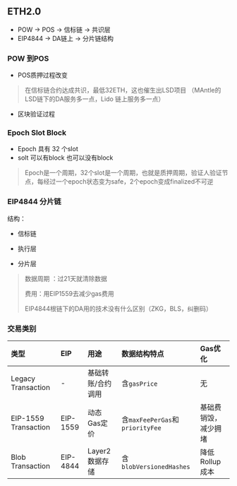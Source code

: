 ## ETH2.0

* POW -> POS -> 信标链 -> 共识层
* EIP4844 -> DA链上 -> 分片链结构



### POW 到POS

* POS质押过程改变

> 在信标链合约达成共识，最低32ETH，这也催生出LSD项目 （MAntle的LSD链下的DA服务多一点，Lido 链上服务多一点）

* 区块验证过程





### Epoch Slot Block

* Epoch 具有 32 个slot
* solt 可以有block 也可以没有block

> Epoch是一个周期，32个slot是一个周期，也就是质押周期，验证人验证节点，每经过一个epoch状态变为safe，2个epoch变成finalized不可逆



### EIP4844 分片链

结构：

* 信标链

* 执行层

* 分片层

> 数据周期 ：过21天就清除数据
>
> 费用：用EIP1559去减少gas费用
>
> EIP4844根链下的DA用的技术没有什么区别（ZKG，BLS，纠删码）



### 交易类别

| **类型**             | **EIP**  | **用途**          | **数据结构特点**                | **Gas优化**          |
| :------------------- | :------- | :---------------- | :------------------------------ | :------------------- |
| Legacy Transaction   | -        | 基础转账/合约调用 | 含`gasPrice`                    | 无                   |
| EIP-1559 Transaction | EIP-1559 | 动态Gas定价       | 含`maxFeePerGas`和`priorityFee` | 基础费销毁，减少拥堵 |
| Blob Transaction     | EIP-4844 | Layer2数据存储    | 含`blobVersionedHashes`         | 降低Rollup成本       |